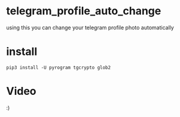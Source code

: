 # telegram_profile_auto_change
using this you can change your telegram profile photo automatically

# install

```
pip3 install -U pyrogram tgcrypto glob2 
```

# Video
:)
